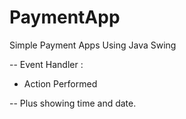 # PaymentApp
 Simple Payment Apps Using Java Swing

--
Event Handler :
- Action Performed

--
Plus showing time and date.
